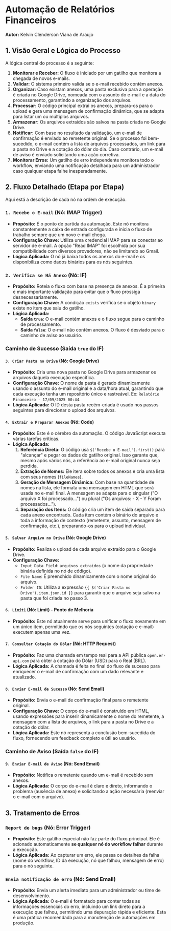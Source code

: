 # Automação de Relatórios Financeiros

**Autor:** Kelvin Clenderson Viana de Araujo

## 1. Visão Geral e Lógica do Processo

A lógica central do processo é a seguinte:

1.  **Monitorar e Receber:** O fluxo é iniciado por um gatilho que monitora a chegada de novos e-mails.
2.  **Validar:** O sistema primeiro valida se o e-mail recebido contém anexos.
3.  **Organizar:** Caso existam anexos, uma pasta exclusiva para a operação é criada no Google Drive, nomeada com o assunto do e-mail e a data do processamento, garantindo a organização dos arquivos.
4.  **Processar:** O código principal extrai os anexos, prepara-os para o upload e gera uma mensagem de confirmação dinâmica, que se adapta para listar um ou múltiplos arquivos.
5.  **Armazenar:** Os arquivos extraídos são salvos na pasta criada no Google Drive.
6.  **Notificar:** Com base no resultado da validação, um e-mail de confirmação é enviado ao remetente original. Se o processo foi bem-sucedido, o e-mail contém a lista de arquivos processados, um link para a pasta no Drive e a cotação do dólar do dia. Caso contrário, um e-mail de aviso é enviado solicitando uma ação corretiva.
7.  **Monitorar Erros:** Um gatilho de erro independente monitora todo o workflow, enviando uma notificação detalhada para um administrador caso qualquer etapa falhe inesperadamente.

## 2. Fluxo Detalhado (Etapa por Etapa)

Aqui está a descrição de cada nó na ordem de execução.

### `1. Recebe o E-mail` (Nó: IMAP Trigger)

- **Propósito:** É o ponto de partida da automação. Este nó monitora constantemente a caixa de entrada configurada e inicia o fluxo de trabalho sempre que um novo e-mail chega.
- **Configuração Chave:** Utiliza uma credencial IMAP para se conectar ao servidor de e-mail. A opção "Read IMAP" foi escolhida por sua compatibilidade com diversos provedores, não se limitando ao Gmail.
- **Lógica Aplicada:** O nó já baixa todos os anexos do e-mail e os disponibiliza como dados binários para os nós seguintes.

### `2. Verifica se Há Anexo` (Nó: IF)

- **Propósito:** Roteia o fluxo com base na presença de anexos. É a primeira e mais importante validação para evitar que o fluxo prossiga desnecessariamente.
- **Configuração Chave:** A condição `exists` verifica se o objeto `binary` existe no item que saiu do gatilho.
- **Lógica Aplicada:**
  - **Saída `true`**: O e-mail contém anexos e o fluxo segue para o caminho de processamento.
  - **Saída `false`**: O e-mail não contém anexos. O fluxo é desviado para o caminho de aviso ao usuário.

### Caminho de Sucesso (Saída `true` do IF)

#### `3. Criar Pasta no Drive` (Nó: Google Drive)

- **Propósito:** Cria uma nova pasta no Google Drive para armazenar os arquivos daquela execução específica.
- **Configuração Chave:** O nome da pasta é gerado dinamicamente usando o assunto do e-mail original e a data/hora atual, garantindo que cada execução tenha um repositório único e rastreável. Ex: `Relatório Financeiro - 17/09/2025 00:44`.
- **Lógica Aplicada:** O ID desta pasta recém-criada é usado nos passos seguintes para direcionar o upload dos arquivos.

#### `4. Extrair e Preparar Anexos` (Nó: Code)

- **Propósito:** Este é o cérebro da automação. O código JavaScript executa várias tarefas críticas.
- **Lógica Aplicada:**
  1.  **Referência Direta:** O código usa `$('Recebe o E-mail').first()` para "alcançar" e pegar os dados do gatilho original. Isso garante que, mesmo após vários nós, a referência ao e-mail original nunca seja perdida.
  2.  **Extração de Nomes:** Ele itera sobre todos os anexos e cria uma lista com seus nomes (`fileNames`).
  3.  **Geração de Mensagem Dinâmica:** Com base na quantidade de nomes na lista, ele formata uma mensagem em HTML que será usada no e-mail final. A mensagem se adapta para o singular ("O arquivo X foi processado...") ou plural ("Os arquivos: - X - Y Foram processados...").
  4.  **Separação dos Itens:** O código cria um item de saída separado para cada anexo encontrado. Cada item contém o binário do arquivo e toda a informação de contexto (remetente, assunto, mensagem de confirmação, etc.), preparando-os para o upload individual.

#### `5. Salvar Arquivo no Drive` (Nó: Google Drive)

- **Propósito:** Realiza o upload de cada arquivo extraído para o Google Drive.
- **Configuração Chave:**
  - `Input Data Field`: `arquivos_extraidos` (o nome da propriedade binária definida no nó de código).
  - `File Name`: É preenchido dinamicamente com o nome original do arquivo.
  - `Folder ID`: Utiliza a expressão `{{ $('Criar Pasta no Drive').item.json.id }}` para garantir que o arquivo seja salvo na pasta que foi criada no passo 3.

#### `6. Limit1` (Nó: Limit) - Ponto de Melhoria

- **Propósito:** Este nó atualmente serve para unificar o fluxo novamente em um único item, permitindo que os nós seguintes (cotação e e-mail) executem apenas uma vez.

#### `7. Consultar Cotação do Dólar` (Nó: HTTP Request)

- **Propósito:** Faz uma chamada em tempo real para a API pública `open.er-api.com` para obter a cotação do Dólar (USD) para o Real (BRL).
- **Lógica Aplicada:** A chamada é feita no final do fluxo de sucesso para enriquecer o e-mail de confirmação com um dado relevante e atualizado.

#### `8. Enviar E-mail de Sucesso` (Nó: Send Email)

- **Propósito:** Envia o e-mail de confirmação final para o remetente original.
- **Configuração Chave:** O corpo do e-mail é construído em HTML, usando expressões para inserir dinamicamente o nome do remetente, a mensagem com a lista de arquivos, o link para a pasta no Drive e a cotação do dólar.
- **Lógica Aplicada:** Este nó representa a conclusão bem-sucedida do fluxo, fornecendo um feedback completo e útil ao usuário.

### Caminho de Aviso (Saída `false` do IF)

#### `9. Enviar E-mail de Aviso` (Nó: Send Email)

- **Propósito:** Notifica o remetente quando um e-mail é recebido sem anexos.
- **Lógica Aplicada:** O corpo do e-mail é claro e direto, informando o problema (ausência de anexo) e solicitando a ação necessária (reenviar o e-mail com o arquivo).

## 3. Tratamento de Erros

### `Report de bugs` (Nó: Error Trigger)

- **Propósito:** Este gatilho especial não faz parte do fluxo principal. Ele é acionado automaticamente **se qualquer nó do workflow falhar** durante a execução.
- **Lógica Aplicada:** Ao capturar um erro, ele passa os detalhes da falha (nome do workflow, ID da execução, nó que falhou, mensagem de erro) para o nó seguinte.

### `Envia notificação de erro` (Nó: Send Email)

- **Propósito:** Envia um alerta imediato para um administrador ou time de desenvolvimento.
- **Lógica Aplicada:** O e-mail é formatado para conter todas as informações essenciais do erro, incluindo um link direto para a execução que falhou, permitindo uma depuração rápida e eficiente. Esta é uma prática recomendada para a manutenção de automações em produção.
